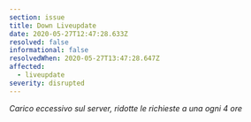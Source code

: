 ```yaml
---
section: issue
title: Down Liveupdate
date: 2020-05-27T12:47:28.633Z
resolved: false
informational: false
resolvedWhen: 2020-05-27T13:47:28.647Z
affected:
  - liveupdate
severity: disrupted
---
```

*Carico eccessivo sul server, ridotte le richieste a una ogni 4 ore*